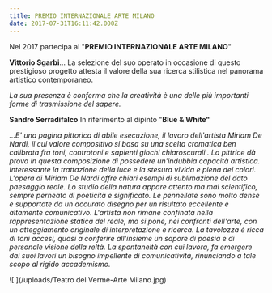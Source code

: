 ```yaml
---
title: PREMIO INTERNAZIONALE ARTE MILANO
date: 2017-07-31T16:11:42.000Z
---
```

Nel 2017 partecipa al "**PREMIO
INTERNAZIONALE ARTE MILANO**"

<!--more-->

**Vittorio Sgarbi**... La selezione del suo operato in occasione di
questo prestigioso progetto attesta il valore della sua ricerca stilistica nel
panorama artistico contemporaneo. 

_La sua presenza è conferma che la
creatività è una delle più importanti forme di trasmissione del sapere._

**Sandro
Serradifalco** In
riferimento al dipinto "**Blue & White"**

_...E' una pagina pittorica di
abile esecuzione, il lavoro dell'artista Miriam De Nardi, il cui valore
compositivo si basa su una scelta cromatica ben calibrata fra toni, controtoni
e sapienti giochi chiaroscurali . La pittrice dà prova in questa composizione
di possedere un'indubbia capacità artistica. Interessante la trattazione della
luce e la stesura vivida e piena dei colori. L'opera di Miriam De Nardi offre
chiari esempi di sublimazione del dato paesaggio reale. Lo studio della natura
appare attento ma mai scientifico, sempre perneato di poeticità e significato.
Le pennellate sono molto dense e supportate da un accurato disegno per un
risultato eccellente e altamente comunicativo. L'artista non rimane
confinata nella rappresentazione statica del reale, ma si pone, nei confronti
dell'arte, con un atteggiamento originale di interpretazione e ricerca. La
tavolozza è ricca di toni accesi, quasi a conferire all'insieme un sapore di
poesia e di personale visione della reltà. La spontaneità con cui lavora, fa
emergere dai suoi lavori un bisogno impellente di comunicatività, rinunciando a
tale scopo al rigido accademismo._

!\[ ](/uploads/Teatro del Verme-Arte Milano.jpg)
